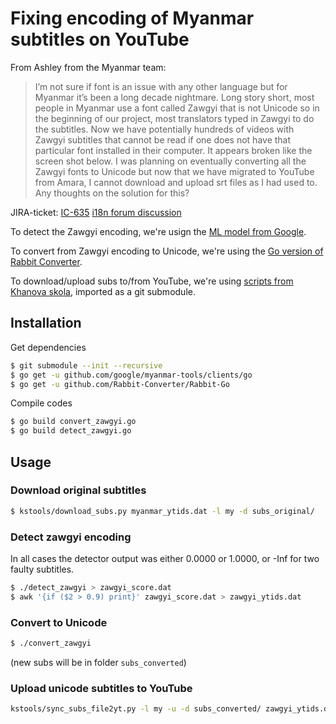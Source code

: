 # Fixing encoding of Myanmar subtitles on YouTube

From Ashley from the Myanmar team:

> I’m not sure if font is an issue with any other language but for Myanmar it’s been a long decade nightmare. Long story short, most people in Myanmar use a font called Zawgyi that is not Unicode so in the beginning of our project, most translators typed in Zawgyi to do the subtitles. Now we have potentially hundreds of videos with Zawgyi subtitles that cannot be read if one does not have that particular font installed in their computer. It appears broken like the screen shot below.
> I was planning on eventually converting all the Zawgyi fonts to Unicode but now that we have migrated to YouTube from Amara, I cannot download and upload srt files as I had used to. Any thoughts on the solution for this?

JIRA-ticket: [IC-635](https://khanacademy.atlassian.net/browse/IC-635)
[i18n forum discussion](https://international-forum.khanacademy.org/t/fixing-encoding-of-locked-subtitles-on-youtube/1697)

To detect the Zawgyi encoding, we're usign the [ML model from Google](https://github.com/google/myanmar-tools).

To convert from Zawgyi encoding to Unicode, we're using the [Go version of Rabbit Converter](https://github.com/Rabbit-Converter/Rabbit-Go).

To download/upload subs to/from YouTube, we're using [scripts from Khanova skola](https://github.com/khanovaskola/kstools), imported as a git submodule.

## Installation

Get dependencies
```bash
$ git submodule --init --recursive
$ go get -u github.com/google/myanmar-tools/clients/go
$ go get -u github.com/Rabbit-Converter/Rabbit-Go
```
Compile codes
```bash
$ go build convert_zawgyi.go
$ go build detect_zawgyi.go
```
## Usage

### Download original subtitles

```bash
$ kstools/download_subs.py myanmar_ytids.dat -l my -d subs_original/
```

### Detect zawgyi encoding

In all cases the detector output was either 0.0000 or 1.0000, or -Inf for two faulty subtitles.

```bash
$ ./detect_zawgyi > zawgyi_score.dat
$ awk '{if ($2 > 0.9) print}' zawgyi_score.dat > zawgyi_ytids.dat
```

### Convert to Unicode

```bash
$ ./convert_zawgyi
```

(new subs will be in folder `subs_converted`)

### Upload unicode subtitles to YouTube

```bash
kstools/sync_subs_file2yt.py -l my -u -d subs_converted/ zawgyi_ytids.dat
```
